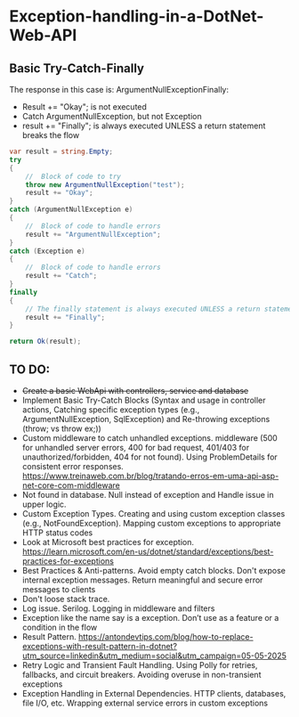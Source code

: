 # Exception-handling-in-a-DotNet-Web-API


## Basic Try-Catch-Finally

The response in this case is: ArgumentNullExceptionFinally:

- Result += "Okay"; is not executed
- Catch ArgumentNullException, but not Exception
- result += "Finally"; is always executed UNLESS a return statement breaks the flow

```cs
var result = string.Empty;
try
{
    //  Block of code to try
    throw new ArgumentNullException("test");
    result += "Okay";
}
catch (ArgumentNullException e)
{
    //  Block of code to handle errors
    result += "ArgumentNullException";
}
catch (Exception e)
{
    //  Block of code to handle errors
    result += "Catch";
}
finally
{
    // The finally statement is always executed UNLESS a return statement breaks the flow
    result += "Finally";
}

return Ok(result);
```

## TO DO:

- ~~Create a basic WebApi with controllers, service and database~~
- Implement Basic Try-Catch Blocks (Syntax and usage in controller actions, Catching specific exception types (e.g., ArgumentNullException, SqlException) and Re-throwing exceptions (throw; vs throw ex;))
- Custom middleware to catch unhandled exceptions. middleware (500 for unhandled server errors, 400 for bad request, 401/403 for unauthorized/forbidden, 404 for not found). Using ProblemDetails for consistent error responses. https://www.treinaweb.com.br/blog/tratando-erros-em-uma-api-asp-net-core-com-middleware
- Not found in database. Null instead of exception and Handle issue in upper logic.
- Custom Exception Types. Creating and using custom exception classes (e.g., NotFoundException). Mapping custom exceptions to appropriate HTTP status codes
- Look at Microsoft best practices for exception. https://learn.microsoft.com/en-us/dotnet/standard/exceptions/best-practices-for-exceptions
- Best Practices & Anti-patterns. Avoid empty catch blocks. Don't expose internal exception messages. Return meaningful and secure error messages to clients
- Don't loose stack trace.
- Log issue. Serilog. Logging in middleware and filters
- Exception like the name say is a exception. Don’t use as a feature or a condition in the flow
- Result Pattern. https://antondevtips.com/blog/how-to-replace-exceptions-with-result-pattern-in-dotnet?utm_source=linkedin&utm_medium=social&utm_campaign=05-05-2025
- Retry Logic and Transient Fault Handling. Using Polly for retries, fallbacks, and circuit breakers. Avoiding overuse in non-transient exceptions
- Exception Handling in External Dependencies. HTTP clients, databases, file I/O, etc. Wrapping external service errors in custom exceptions



